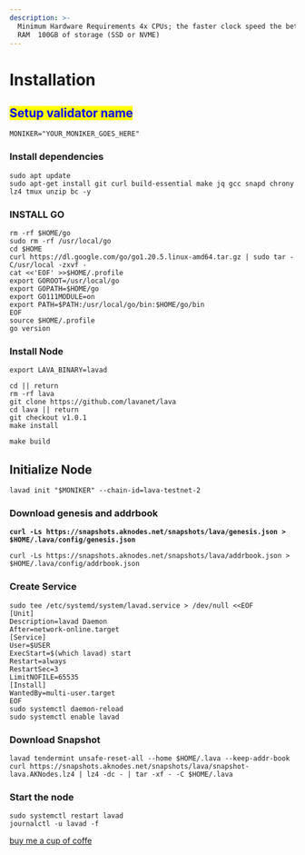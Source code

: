```yaml
---
description: >-
  Minimum Hardware Requirements 4x CPUs; the faster clock speed the better  8GB
  RAM  100GB of storage (SSD or NVME)
---
```


# Installation

## <mark style="color:blue;">Setup validator name</mark> <a href="#setup-validator-name" id="setup-validator-name"></a>

```
MONIKER="YOUR_MONIKER_GOES_HERE"
```

### Install dependencies <a href="#install-dependencies" id="install-dependencies"></a>

```
sudo apt update
sudo apt-get install git curl build-essential make jq gcc snapd chrony lz4 tmux unzip bc -y
```

### **INSTALL GO**

```
rm -rf $HOME/go
sudo rm -rf /usr/local/go
cd $HOME
curl https://dl.google.com/go/go1.20.5.linux-amd64.tar.gz | sudo tar -C/usr/local -zxvf -
cat <<'EOF' >>$HOME/.profile
export GOROOT=/usr/local/go
export GOPATH=$HOME/go
export GO111MODULE=on
export PATH=$PATH:/usr/local/go/bin:$HOME/go/bin
EOF
source $HOME/.profile
go version
```

### Install Node

```
export LAVA_BINARY=lavad

cd || return
rm -rf lava
git clone https://github.com/lavanet/lava
cd lava || return
git checkout v1.0.1
make install

make build
```

## **Initialize Node**

```
lavad init "$MONIKER" --chain-id=lava-testnet-2
```

### Download genesis and addrbook

<pre><code><strong>curl -Ls https://snapshots.aknodes.net/snapshots/lava/genesis.json > $HOME/.lava/config/genesis.json
</strong></code></pre>

```
curl -Ls https://snapshots.aknodes.net/snapshots/lava/addrbook.json > $HOME/.lava/config/addrbook.json
```

### **Create Service**

```
sudo tee /etc/systemd/system/lavad.service > /dev/null <<EOF
[Unit]
Description=lavad Daemon
After=network-online.target
[Service]
User=$USER
ExecStart=$(which lavad) start
Restart=always
RestartSec=3
LimitNOFILE=65535
[Install]
WantedBy=multi-user.target
EOF
sudo systemctl daemon-reload
sudo systemctl enable lavad
```

### **Download Snapshot**

```
lavad tendermint unsafe-reset-all --home $HOME/.lava --keep-addr-book 
curl https://snapshots.aknodes.net/snapshots/lava/snapshot-lava.AKNodes.lz4 | lz4 -dc - | tar -xf - -C $HOME/.lava
```

### Start the node

```
sudo systemctl restart lavad
journalctl -u lavad -f
```

[buy me a cup of coffe](https://www.paypal.com/paypalme/AbdelAkridi?country.x=NL\&locale.x=en\_US)
